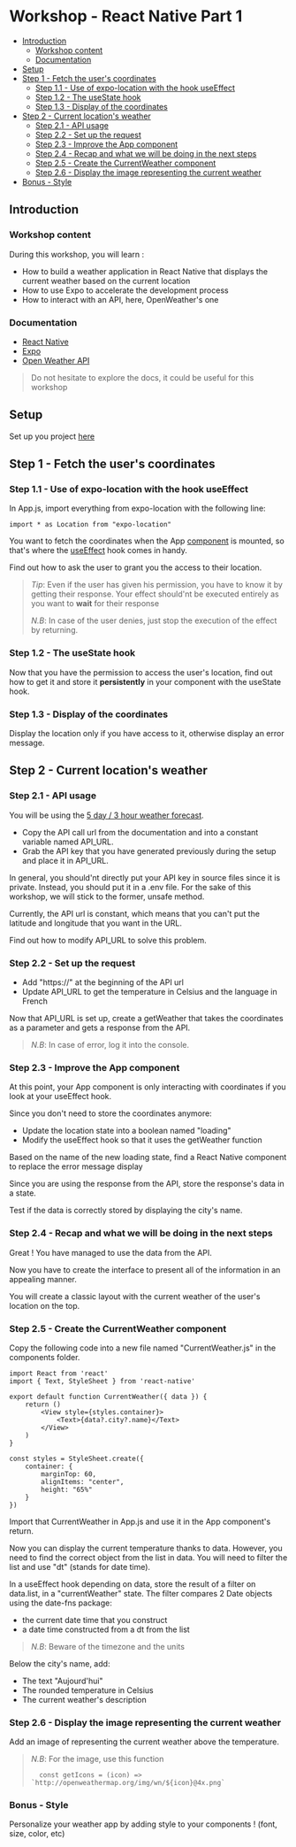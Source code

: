 # Workshop - React Native Part 1

- [Introduction](#introduction)
  - [Workshop content](#workshop-content)
  - [Documentation](#documentation)
- [Setup](#setup)
- [Step 1 - Fetch the user's coordinates](#step-1---fetch-the-users-coordinates)
  - [Step 1.1 - Use of expo-location with the hook useEffect](#step-11---use-of-expo-location-with-the-hook-useeffect)
  - [Step 1.2 - The useState hook](#step-12---the-usestate-hook)
  - [Step 1.3 - Display of the coordinates](#step-13---display-of-the-coordinates)
- [Step 2 - Current location's weather](#step-2---current-locations-weather)
  - [Step 2.1 - API usage](#step-21---api-usage)
  - [Step 2.2 - Set up the request](#step-22---set-up-the-request)
  - [Step 2.3 - Improve the App component](#step-23---improve-the-app-component)
  - [Step 2.4 - Recap and what we will be doing in the next steps](#step-24---recap-and-what-we-will-be-doing-in-the-next-steps)
  - [Step 2.5 - Create the CurrentWeather component](#step-25---create-the-currentweather-component)
  - [Step 2.6 - Display the image representing the current weather](#step-26---display-the-image-representing-the-current-weather)
- [Bonus - Style](#bonus---style)

## Introduction

### Workshop content

During this workshop, you will learn :

- How to build a weather application in React Native that displays the current weather based on the current location
- How to use Expo to accelerate the development process
- How to interact with an API, here, OpenWeather's one

### Documentation

- [React Native](https://reactnative.dev/docs/getting-started)
- [Expo](https://docs.expo.dev/)
- [Open Weather API](https://openweathermap.org/api)

> Do not hesitate to explore the docs, it could be useful for this workshop

## Setup

Set up you project [here](SETUP.md)

## Step 1 - Fetch the user's coordinates

### Step 1.1 - Use of expo-location with the hook useEffect

In App.js, import everything from expo-location with the following line:

    import * as Location from "expo-location"

You want to fetch the coordinates when the App [component](https://reactnative.dev/docs/intro-react) is mounted, so that's where the [useEffect](https://reactjs.org/docs/hooks-effect.html) hook comes in handy.

Find out how to ask the user to grant you the access to their location.

> *Tip*:
> Even if the user has given his permission, you have to know it by getting their response.
> Your effect should'nt be executed entirely as you want to **wait** for their response
>
> *N.B*: In case of the user denies, just stop the execution of the effect by returning.

### Step 1.2 - The useState hook

Now that you have the permission to access the user's location, find out how to get it and store it **persistently** in your component with the useState hook.

### Step 1.3 - Display of the coordinates

Display the location only if you have access to it, otherwise display an error message.

## Step 2 - Current location's weather

### Step 2.1 - API usage

You will be using the [5 day / 3 hour weather forecast](https://openweathermap.org/forecast5).

- Copy the API call url from the documentation and into a constant variable named API_URL.
- Grab the API key that you have generated previously during the setup and place it in API_URL.

In general, you should'nt directly put your API key in source files since it is private. Instead, you should put it in a .env file. For the sake of this workshop, we will stick to the former, unsafe method.

Currently, the API url is constant, which means that you can't put the latitude and longitude that you want in the URL.

Find out how to modify API_URL to solve this problem.

### Step 2.2 - Set up the request

- Add "https://" at the beginning of the API url
- Update API_URL to get the temperature in Celsius and the language in French

Now that API_URL is set up, create a getWeather that takes the coordinates as a parameter and gets a response from the API.

> *N.B*: In case of error, log it into the console.

### Step 2.3 - Improve the App component

At this point, your App component is only interacting with coordinates if you look at your useEffect hook.

Since you don't need to store the coordinates anymore:

- Update the location state into a boolean named "loading"
- Modify the useEffect hook so that it uses the getWeather function

Based on the name of the new loading state, find a React Native component to replace the error message display

Since you are using the response from the API, store the response's data in a state.

Test if the data is correctly stored by displaying the city's name.

### Step 2.4 - Recap and what we will be doing in the next steps

Great ! You have managed to use the data from the API.

Now you have to create the interface to present all of the information in an appealing manner.

You will create a classic layout with the current weather of the user's location on the top.

### Step 2.5 - Create the CurrentWeather component

Copy the following code into a new file named "CurrentWeather.js" in the components folder.

    import React from 'react'
    import { Text, StyleSheet } from 'react-native'

    export default function CurrentWeather({ data }) {
        return ()
            <View style={styles.container}>
                <Text>{data?.city?.name}</Text>
            </View>
        )
    }

    const styles = StyleSheet.create({
        container: {
            marginTop: 60,
            alignItems: "center",
            height: "65%"
        }
    })

Import that CurrentWeather in App.js and use it in the App component's return.

Now you can display the current temperature thanks to data. However, you need to find the correct object from the list in data. You will need to filter the list and use "dt" (stands for date time).

In a useEffect hook depending on data, store the result of a filter on data.list, in a "currentWeather" state. The filter compares 2 Date objects using the date-fns package:

- the current date time that you construct
- a date time constructed from a dt from the list

> *N.B*: Beware of the timezone and the units

Below the city's name, add:

- The text "Aujourd'hui"
- The rounded temperature in Celsius
- The current weather's description

### Step 2.6 - Display the image representing the current weather

Add an image of representing the current weather above the temperature.

> *N.B*: For the image, use this function
>
>       const getIcons = (icon) => `http://openweathermap.org/img/wn/${icon}@4x.png`

### Bonus - Style

Personalize your weather app by adding style to your components ! (font, size, color, etc)
